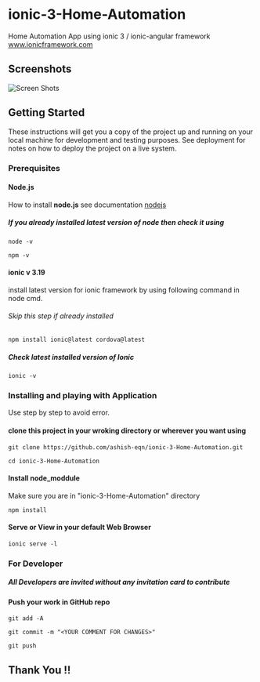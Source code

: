 # ionic-3-Home-Automation
Home Automation App using ionic 3 / ionic-angular framework  www.ionicframework.com

## Screenshots

![Screen Shots](https://github.com/ashish-eqn/ionic-3-Home-Automation/blob/master/Screenshots/Screenshot1.png)

## Getting Started

These instructions will get you a copy of the project up and running on your local machine for development and testing purposes. See deployment for notes on how to deploy the project on a live system.

### Prerequisites

#### Node.js

How to install **node.js** see documentation [nodejs](https://nodejs.org/en/docs/)
##### If you already installed latest version of node then check it using

```
node -v
```
```
npm -v
```

#### ionic v 3.19
install latest version for ionic framework by using following command in node cmd.
###### Skip this step if already installed
```
npm install ionic@latest cordova@latest
```
##### Check latest installed version of Ionic

```
ionic -v
```

### Installing and playing with Application

Use step by step to avoid error.

#### clone this project in your wroking directory or wherever you want using
```
git clone https://github.com/ashish-eqn/ionic-3-Home-Automation.git
```
```
cd ionic-3-Home-Automation
```

#### Install node_moddule

Make sure you are in "ionic-3-Home-Automation" directory

```
npm install
```

#### Serve or View in your default Web Browser

```
ionic serve -l
```
### For Developer

##### All Developers are invited without any invitation card to contribute 

#### Push your work in GitHub repo

```
git add -A
```
```
git commit -m "<YOUR COMMENT FOR CHANGES>"
```
```
git push
```

## Thank You !!